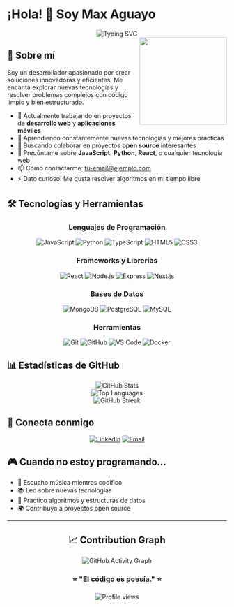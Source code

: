 # ¡Hola! 👋 Soy Max Aguayo

<div align="center">
  <img src="https://readme-typing-svg.herokuapp.com?font=Fira+Code&pause=1000&color=00D9FF&center=true&vCenter=true&width=435&lines=Desarrollador+Full+Stack;Apasionado+por+la+tecnolog%C3%ADa;Siempre+aprendiendo+algo+nuevo" alt="Typing SVG" />
</div>

<img align='right' src='https://user-images.githubusercontent.com/5713670/87202985-820dcb80-c2b6-11ea-9f56-7ec461c497c3.gif' width='200"'>


## 🚀 Sobre mí

Soy un desarrollador apasionado por crear soluciones innovadoras y eficientes. Me encanta explorar nuevas tecnologías y resolver problemas complejos con código limpio y bien estructurado.

- 🔭 Actualmente trabajando en proyectos de **desarrollo web** y **aplicaciones móviles**
- 🌱 Aprendiendo constantemente nuevas tecnologías y mejores prácticas
- 👯 Buscando colaborar en proyectos **open source** interesantes
- 💬 Pregúntame sobre **JavaScript**, **Python**, **React**, o cualquier tecnología web
- 📫 Cómo contactarme: [tu-email@ejemplo.com](mailto:tu-email@ejemplo.com)
- ⚡ Dato curioso: Me gusta resolver algoritmos en mi tiempo libre

## 🛠️ Tecnologías y Herramientas

<div align="center">

### Lenguajes de Programación
![JavaScript](https://img.shields.io/badge/-JavaScript-F7DF1E?style=flat-square&logo=JavaScript&logoColor=black)
![Python](https://img.shields.io/badge/-Python-3776AB?style=flat-square&logo=Python&logoColor=white)
![TypeScript](https://img.shields.io/badge/-TypeScript-3178C6?style=flat-square&logo=TypeScript&logoColor=white)
![HTML5](https://img.shields.io/badge/-HTML5-E34F26?style=flat-square&logo=HTML5&logoColor=white)
![CSS3](https://img.shields.io/badge/-CSS3-1572B6?style=flat-square&logo=CSS3&logoColor=white)

### Frameworks y Librerías
![React](https://img.shields.io/badge/-React-61DAFB?style=flat-square&logo=React&logoColor=black)
![Node.js](https://img.shields.io/badge/-Node.js-339933?style=flat-square&logo=Node.js&logoColor=white)
![Express](https://img.shields.io/badge/-Express-000000?style=flat-square&logo=Express&logoColor=white)
![Next.js](https://img.shields.io/badge/-Next.js-000000?style=flat-square&logo=Next.js&logoColor=white)

### Bases de Datos
![MongoDB](https://img.shields.io/badge/-MongoDB-47A248?style=flat-square&logo=MongoDB&logoColor=white)
![PostgreSQL](https://img.shields.io/badge/-PostgreSQL-336791?style=flat-square&logo=PostgreSQL&logoColor=white)
![MySQL](https://img.shields.io/badge/-MySQL-4479A1?style=flat-square&logo=MySQL&logoColor=white)

### Herramientas
![Git](https://img.shields.io/badge/-Git-F05032?style=flat-square&logo=Git&logoColor=white)
![GitHub](https://img.shields.io/badge/-GitHub-181717?style=flat-square&logo=GitHub&logoColor=white)
![VS Code](https://img.shields.io/badge/-VS%20Code-007ACC?style=flat-square&logo=Visual-Studio-Code&logoColor=white)
![Docker](https://img.shields.io/badge/-Docker-2496ED?style=flat-square&logo=Docker&logoColor=white)

</div>

## 📊 Estadísticas de GitHub

<div align="center">
  <img src="https://github-readme-stats.vercel.app/api?username=maxaguayo01&show_icons=true&theme=tokyonight&hide_border=true&count_private=true" alt="GitHub Stats" />
</div>

<div align="center">
  <img src="https://github-readme-stats.vercel.app/api/top-langs/?username=maxaguayo01&layout=compact&theme=tokyonight&hide_border=true" alt="Top Languages" />
</div>

<div align="center">
  <img src="https://github-readme-streak-stats.herokuapp.com/?user=maxaguayo01&theme=tokyonight&hide_border=true" alt="GitHub Streak" />
</div>



## 🤝 Conecta conmigo

<div align="center">

[![LinkedIn](https://img.shields.io/badge/-LinkedIn-0077B5?style=for-the-badge&logo=LinkedIn&logoColor=white)](https://www.linkedin.com/in/maximiliano-aguayo-villanueva/)
[![Email](https://img.shields.io/badge/-Email-D14836?style=for-the-badge&logo=Gmail&logoColor=white)](mailto:maxaguayo01@outlook.es)

</div>

## 🎮 Cuando no estoy programando...

- 🎵 Escucho música mientras codifico
- 📚 Leo sobre nuevas tecnologías
- 🎯 Practico algoritmos y estructuras de datos
- 🌍 Contribuyo a proyectos open source

---

<div align="center">


## 📈 Contribution Graph
![GitHub Activity Graph](https://github-readme-activity-graph.vercel.app/graph?username=maxaguayo01&theme=tokyo-night&hide_border=true)



</div>

<div align="center">
  
### ⭐️ "El código es poesía." ⭐️
  
  <img src="https://komarev.com/ghpvc/?username=maxaguayo01&color=blueviolet&style=flat-square&label=Profile+Views" alt="Profile views" />
  
</div>
